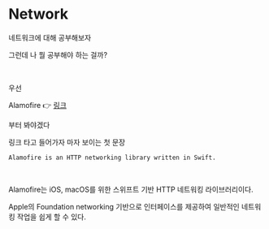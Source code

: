 # Network
네트워크에 대해 공부해보자

그런데 나 뭘 공부해야 하는 걸까?

<br>

우선


Alamofire 👉 [링크](https://github.com/Alamofire/Alamofire)

부터 봐야겠다

링크 타고 들어가자 마자 보이는 첫 문장

```Alamofire is an HTTP networking library written in Swift.```

<br>

Alamofire는 iOS, macOS를 위한 스위프트 기반 HTTP 네트워킹 라이브러리이다.

Apple의 Foundation networking 기반으로 인터페이스를 제공하여 일반적인 네트워킹 작업을 쉽게 할 수 있다.



